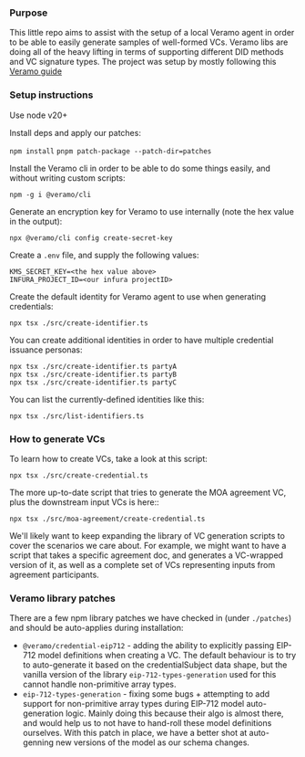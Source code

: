### Purpose
This little repo aims to assist with the setup of a local Veramo agent in order to be able to easily generate samples of well-formed VCs. Veramo libs are doing all of the heavy lifting in terms of supporting different DID methods and VC signature types.
The project was setup by mostly following this [Veramo guide](https://veramo.io/docs/node_tutorials/node_setup_identifiers/)

### Setup instructions
Use node v20+

Install deps and apply our patches:

`npm install`
`pnpm patch-package --patch-dir=patches`

Install the Veramo cli in order to be able to do some things easily, and without writing custom scripts:

`npm -g i @veramo/cli`

Generate an encryption key for Veramo to use internally (note the hex value in the output):

`npx @veramo/cli config create-secret-key`

Create a `.env` file, and supply the following values:
```
KMS_SECRET_KEY=<the hex value above>
INFURA_PROJECT_ID=<our infura projectID>
```

Create the default identity for Veramo agent to use when generating credentials:

`npx tsx ./src/create-identifier.ts`

You can create additional identities in order to have multiple credential issuance personas:

```
npx tsx ./src/create-identifier.ts partyA
npx tsx ./src/create-identifier.ts partyB
npx tsx ./src/create-identifier.ts partyC
```

You can list the currently-defined identities like this:

`npx tsx ./src/list-identifiers.ts`

### How to generate VCs
To learn how to create VCs, take a look at this script:

`npx tsx ./src/create-credential.ts`

The more up-to-date script that tries to generate the MOA agreement VC, plus the downstream input VCs is here::

`npx tsx ./src/moa-agreement/create-credential.ts`

We'll likely want to keep expanding the library of VC generation scripts to cover the scenarios we care about. For example, we might want to have a script that takes a specific agreement doc, and generates a VC-wrapped version of it, as well as a complete set of VCs representing inputs from agreement participants.

### Veramo library patches
There are a few npm library patches we have checked in (under `./patches`) and should be auto-applies during installation:
- `@veramo/credential-eip712` - adding the ability to explicitly passing EIP-712 model definitions when creating a VC. The default behaviour is to try to auto-generate it based on the credentialSubject data shape, but the vanilla version of the library `eip-712-types-generation` used for this cannot handle non-primitive array types.
- `eip-712-types-generation` - fixing some bugs + attempting to add support for non-primitive array types during EIP-712 model auto-generation logic. Mainly doing this because their algo is almost there, and would help us to not have to hand-roll these model definitions ourselves. With this patch in place, we have a better shot at auto-genning new versions of the model as our schema changes.